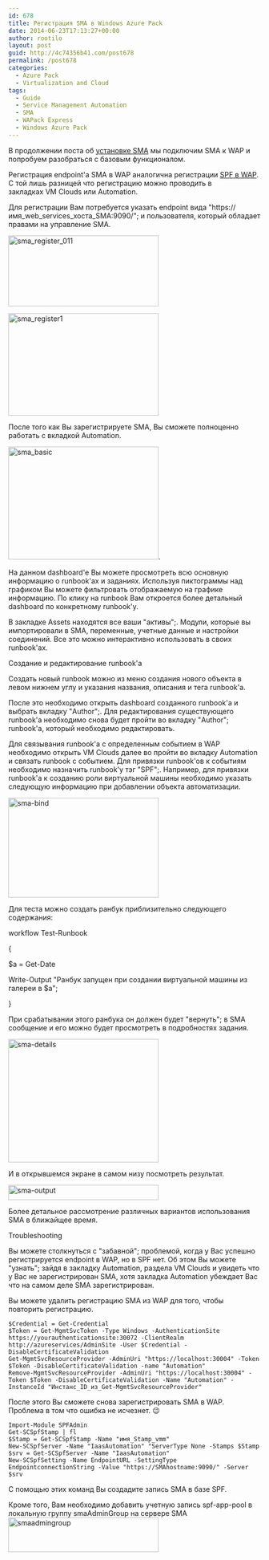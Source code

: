 ```yaml
---
id: 678
title: Регистрация SMA в Windows Azure Pack
date: 2014-06-23T17:13:27+00:00
author: rootilo
layout: post
guid: http://4c74356b41.com/post678
permalink: /post678
categories:
  - Azure Pack
  - Virtualization and Cloud
tags:
  - Guide
  - Service Management Automation
  - SMA
  - WAPack Express
  - Windows Azure Pack
---
```

В продолжении поста об [установке SMA](http://4c74356b41.com/post532) мы подключим SMA к WAP и попробуем разобраться с базовым функционалом.

Регистрация endpoint'а SMA в WAP аналогична регистрации [SPF в WAP](http://4c74356b41.com/post466). С той лишь разницей что регистрацию можно проводить в закладках VM Clouds или Automation.
  
Для регистрации Вам потребуется указать endpoint вида "https://имя\_web\_services\_хоста\_SMA:9090/"; и пользователя, который обладает правами на управление SMA.
  
<a href="http://4c74356b41.com/wp-content/uploads/2016/02/sma_register_011.png" rel="attachment wp-att-4875"><img src="http://4c74356b41.com/wp-content/uploads/2016/02/sma_register_011-300x141.png" alt="sma_register_011" width="300" height="141" /></a>

<a href="http://4c74356b41.com/wp-content/uploads/2016/02/sma_register1.png" rel="attachment wp-att-4880"><img src="http://4c74356b41.com/wp-content/uploads/2016/02/sma_register1-300x204.png" alt="sma_register1" width="300" height="204" /></a>

После того как Вы зарегистрируете SMA, Вы сможете полноценно работать с вкладкой Automation.

<a href="http://4c74356b41.com/wp-content/uploads/2016/02/sma_basic.jpg" rel="attachment wp-att-4857"><img src="http://4c74356b41.com/wp-content/uploads/2016/02/sma_basic-300x225.jpg" alt="sma_basic" width="300" height="225" /></a>.

На данном dashboard'е Вы можете просмотреть всю основную информацию о runbook'ах и заданиях. Используя пиктограммы над графиком Вы можете фильтровать отображаемую на графике информацию. По клику на runbook Вам откроется более детальный dashboard по конкретному runbook'у.
  
В закладке Assets находятся все ваши "активы";. Модули, которые вы импортировали в SMA, переменные, учетные данные и настройки соединений. Все это можно интерактивно использовать в своих runbook'ах.

Создание и редактирование runbook'а
  
Создать новый runbook можно из меню создания нового объекта в левом нижнем углу и указания названия, описания и тега runbook'а.
  
После это необходимо открыть dashboard созданного runbook'а и выбрать вкладку "Author";. Для редактирования существующего runbook'а необходимо снова будет пройти во вкладку "Author"; runbook'а, который необходимо редактировать.
  
Для связывания runbook'а с определенным событием в WAP необходимо открыть VM Clouds далее во пройти во вкладку Automation и связать runbook с событием. Для привязки runbook'ов к событиям необходимо назначить runbook'у тэг "SPF";. Например, для привязки runbook'а к созданию роли виртуальной машины необходимо указать следующую информацию при добавлении объекта автоматизации.

<a href="http://4c74356b41.com/wp-content/uploads/2016/02/sma-bind.jpg" rel="attachment wp-att-4886"><img src="http://4c74356b41.com/wp-content/uploads/2016/02/sma-bind-300x199.jpg" alt="sma-bind" width="300" height="199" /></a>

Для теста можно создать ранбук приблизительно следующего содержания:

workflow Test-Runbook
  
{
  
$a = Get-Date
  
Write-Output "Ранбук запущен при создании виртуальной машины из галереи в $a";
  
}

При срабатывании этого ранбука он должен будет "вернуть"; в SMA сообщение и его можно будет просмотреть в подробностях задания.

<a href="http://4c74356b41.com/wp-content/uploads/2016/02/sma-details.jpg" rel="attachment wp-att-4889"><img src="http://4c74356b41.com/wp-content/uploads/2016/02/sma-details-300x246.jpg" alt="sma-details" width="300" height="246" /></a>

И в открывшемся экране в самом низу посмотреть результат.

<a href="http://4c74356b41.com/wp-content/uploads/2016/02/sma-output.jpg" rel="attachment wp-att-4893"><img src="http://4c74356b41.com/wp-content/uploads/2016/02/sma-output-300x30.jpg" alt="sma-output" width="300" height="30" /></a>

Более детальное рассмотрение различных вариантов использования SMA в ближайщее время.

Troubleshooting
  
Вы можете столкнуться с "забавной"; проблемой, когда у Вас успешно регистрируется endpoint в WAP, но в SPF нет. Об этом Вы можете "узнать"; зайдя в закладку Automation, раздела VM Clouds и увидеть что у Вас не зарегистрирован SMA, хотя закладка Automation убеждает Вас что на самом деле SMA зарегистрирован.
  
Вы можете удалить регистрацию SMA из WAP для того, чтобы повторить регистрацию.

```
$Credential = Get-Credential
$Token = Get-MgmtSvcToken -Type Windows -AuthenticationSite https://yourauthenticationsite:30072 -ClientRealm http://azureservices/AdminSite -User $Credential -DisableCertificateValidation
Get-MgmtSvcResourceProvider -AdminUri "https://localhost:30004" -Token $Token -DisableCertificateValidation -name "Automation"
Remove-MgmtSvcResourceProvider -AdminUri "https://localhost:30004" -Token $Token -DisableCertificateValidation -Name "Automation" -InstanceId "Инстанс_ID_из_Get-MgmtSvcResourceProvider"
```

После этого Вы сможете снова зарегистрировать SMA в WAP. Проблема в том что ошибка не исчезнет. 😉

```
Import-Module SPFAdmin
Get-SCSpfStamp | fl
$Stamp = Get-SCSpfStamp -Name "имя_Stamp_vmm"
New-SCSpfServer -Name "IaasAutomation" "ServerType None -Stamps $Stamp
$srv = Get-SCSpfServer -Name "IaasAutomation"
New-SCSpfSetting -Name EndpointURL -SettingType EndpointconnectionString -Value "https://SMAhostname:9090/" -Server $srv
```

С помощью этих команд Вы создадите запись SMA в базе SPF.

Кроме того, Вам необходимо добавить учетную запись spf-app-pool в локальную группу smaAdminGroup на сервере SMA<a href="http://4c74356b41.com/wp-content/uploads/2016/02/smaadmingroup.png" rel="attachment wp-att-4883"><img src="http://4c74356b41.com/wp-content/uploads/2016/02/smaadmingroup-300x69.png" alt="smaadmingroup" width="300" height="69" /></a>